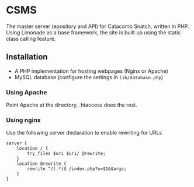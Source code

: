 # CSMS

The master server (epository and API) for Catacomb Snatch, written in PHP.
Using Limonade as a base framework, the site is built up using the static class calling feature.

## Installation

- A PHP implementation for hosting webpages (Nginx or Apache)
- MySQL database (configure the settings in `lib/database.php`)

### Using Apache

Point Apache at the directory, .htaccess does the rest.

### Using nginx

Use the following server declaration to enable rewriting for URLs

    server {
        location / {
            try_files $uri $uri/ @rewrite;
        }
        location @rewrite {
            rewrite ^/(.*)$ /index.php?u=$1&$args;
        }
    }
